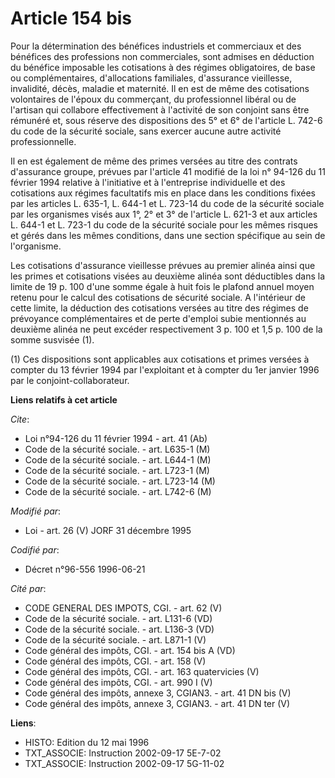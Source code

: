 # Article 154 bis

Pour la détermination des bénéfices industriels et commerciaux et des bénéfices des professions non commerciales, sont
admises en déduction du bénéfice imposable les cotisations à des régimes obligatoires, de base ou complémentaires,
d'allocations familiales, d'assurance vieillesse, invalidité, décès, maladie et maternité. Il en est de même des cotisations
volontaires de l'époux du commerçant, du professionnel libéral ou de l'artisan qui collabore effectivement à l'activité de
son conjoint sans être rémunéré et, sous réserve des dispositions des 5° et 6° de l'article L. 742-6 du code de la sécurité
sociale, sans exercer aucune autre activité professionnelle.

Il en est également de même des primes versées au titre des contrats d'assurance groupe, prévues par l'article 41 modifié de
la loi n° 94-126 du 11 février 1994 relative à l'initiative et à l'entreprise individuelle et des cotisations aux régimes
facultatifs mis en place dans les conditions fixées par les articles L. 635-1, L. 644-1 et L. 723-14 du code de la sécurité
sociale par les organismes visés aux 1°, 2° et 3° de l'article L. 621-3 et aux articles L. 644-1 et L. 723-1 du code de la
sécurité sociale pour les mêmes risques et gérés dans les mêmes conditions, dans une section spécifique au sein de
l'organisme.

Les cotisations d'assurance vieillesse prévues au premier alinéa ainsi que les primes et cotisations visées au deuxième
alinéa sont déductibles dans la limite de 19 p. 100 d'une somme égale à huit fois le plafond annuel moyen retenu pour le
calcul des cotisations de sécurité sociale. A l'intérieur de cette limite, la déduction des cotisations versées au titre des
régimes de prévoyance complémentaires et de perte d'emploi subie mentionnés au deuxième alinéa ne peut excéder respectivement
3 p. 100 et 1,5 p. 100 de la somme susvisée (1).

(1) Ces dispositions sont applicables aux cotisations et primes versées à compter du 13 février 1994 par l'exploitant et à
compter du 1er janvier 1996 par le conjoint-collaborateur.

**Liens relatifs à cet article**

_Cite_:

  - Loi n°94-126 du 11 février 1994 - art. 41 (Ab)
  - Code de la sécurité sociale. - art. L635-1 (M)
  - Code de la sécurité sociale. - art. L644-1 (M)
  - Code de la sécurité sociale. - art. L723-1 (M)
  - Code de la sécurité sociale. - art. L723-14 (M)
  - Code de la sécurité sociale. - art. L742-6 (M)

_Modifié par_:

  - Loi - art. 26 (V) JORF 31 décembre 1995

_Codifié par_:

  - Décret n°96-556 1996-06-21

_Cité par_:

  - CODE GENERAL DES IMPOTS, CGI. - art. 62 (V)
  - Code de la sécurité sociale. - art. L131-6 (VD)
  - Code de la sécurité sociale. - art. L136-3 (VD)
  - Code de la sécurité sociale. - art. L871-1 (V)
  - Code général des impôts, CGI. - art. 154 bis A (VD)
  - Code général des impôts, CGI. - art. 158 (V)
  - Code général des impôts, CGI. - art. 163 quatervicies (V)
  - Code général des impôts, CGI. - art. 990 I (V)
  - Code général des impôts, annexe 3, CGIAN3. - art. 41 DN bis (V)
  - Code général des impôts, annexe 3, CGIAN3. - art. 41 DN ter (V)

**Liens**:

  - HISTO: Edition du 12 mai 1996
  - TXT_ASSOCIE: Instruction 2002-09-17 5E-7-02
  - TXT_ASSOCIE: Instruction 2002-09-17 5G-11-02
